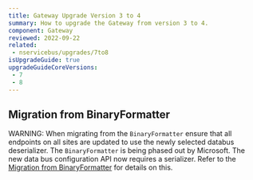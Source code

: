 ```yaml
---
title: Gateway Upgrade Version 3 to 4
summary: How to upgrade the Gateway from version 3 to 4.
component: Gateway
reviewed: 2022-09-22
related:
 - nservicebus/upgrades/7to8
isUpgradeGuide: true
upgradeGuideCoreVersions:
 - 7
 - 8
---
```


## Migration from BinaryFormatter
WARNING: When migrating from the `BinaryFormatter` ensure that all endpoints on all sites are updated to use the newly selected databus deserializer.
The `BinaryFormatter` is being phased out by Microsoft. The new data bus configuration API now requires a serializer.
Refer to the [Migration from BinaryFormatter](/nservicebus/upgrades/7to8/databus.md#migration-from-binaryformatter) for details on this.



